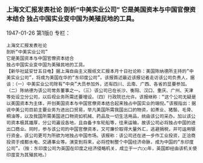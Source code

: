 ### 上海文汇报发表社论  剖析“中美实业公司”  它是美国资本与中国官僚资本结合  独占中国实业变中国为美殖民地的工具。

1947-01-26
第1版()
专栏：

    上海文汇报发表社论
    剖析“中美实业公司”
    它是美国资本与中国官僚资本结合
    独占中国实业变中国为美殖民地的工具。
    【新华社延安廿五日电】据上海自由主义报纸文汇报本月十日社论称：美国陈纳德所主持的“中美实业公司”，将成为美国在华的“东印度公司”。该报首述最近该报记者走访该公司负责人，据谈：（一）中美实业公司除有“中央”大员参加外，还有四川、云南、广西、各省的显要参加。（二）陈纳德为该公司常务董事之一。（三）该公司已在长沙、衡阳、汉口、重庆、广州、天津等处设立分公司，以后视业务所需还要增设。（四）行政院已允许。该报继称：“这个公司无疑是以美国资本为主体，开创美国资本与中国官僚资本结合起来独占中国实业的端倪。”该报指出：据说中美公司目前主要业务为进出口贸易，举凡美国所需我国出口的物资，如茶业、猪鬃、毛骨、桐油等，以及我国所需美国进口物资如机械、药品及一切生活用品，统由该公司采办。加以该公司资本极其雄厚，分公司遍设各地，且自备卡车轮船等，往来运输，故该公司必将独占中国的进出口商业。同时，参与该公司的中国官僚资本，又可廉价取得大量外汇，逃避捐税，并可运用银行资金。该公司更可为所欲为地独占中国市场。该报称：该公司还在进一步作工业投资，正洽商投资于成都水电、交通事业等。演变到将来，必将控制整个中国经济命脉，成为中国的“东印度公司”。（按：东印度公司为英国在印度之经济侵略机关，成立于一六○○年，英国即经由该机关使印度变为其殖民地。）
